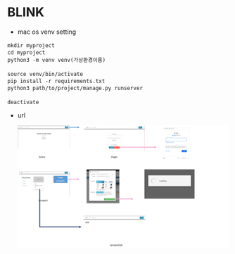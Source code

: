 #  BLINK

* mac os venv setting

```shell
mkdir myproject
cd myproject
python3 -m venv venv(가상환경이름)

source venv/bin/activate
pip install -r requirements.txt
python3 path/to/project/manage.py runserver

deactivate
```

- url

  ![image-20200401124428125](images/image-20200401124428125.png) 